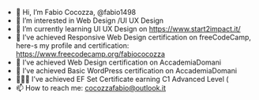 - 👋 Hi, I’m Fabio Cocozza, @fabio1498
- 👀 I’m interested in Web Design /UI UX Design 
- 🌱 I’m currently learning UI UX Design on https://www.start2impact.it/
- 📜 I’ve achieved Responsive Web Design certification on freeCodeCamp, here-s my profile and certification: https://www.freecodecamp.org/fabiococozza
- 📜 I’ve achieved Web Design certification on AccademiaDomani
- 📜 I’ve achieved Basic WordPress certification on AccademiaDomani
- 📜🇬🇧 I’ve achieved EF Set Certificate earning C1 Advanced Level (
- 📫 How to reach me: cocozzafabio@outlook.it

<!---
fabio1498/fabio1498 is a ✨ special ✨ repository because its `README.md` (this file) appears on your GitHub profile.
You can click the Preview link to take a look at your changes.
--->
